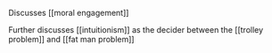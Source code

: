 Discusses [[moral engagement]]

Further discusses [[intuitionism]] as the decider between the [[trolley problem]] and [[fat man problem]]


